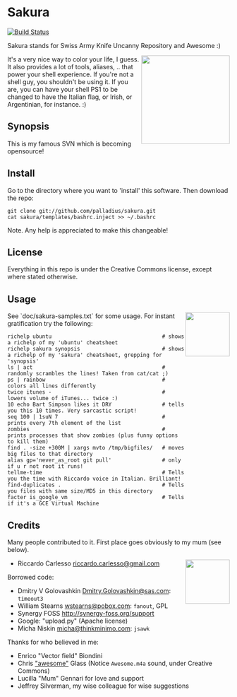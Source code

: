 # Sakura

[![Build Status](https://secure.travis-ci.org/palladius/sakura.png)](http://travis-ci.org/palladius/sakura)

Sakura stands for Swiss Army Knife Uncanny Repository and Awesome :)

 <img src='https://github.com/palladius/sakura/raw/master/images/sakura.jpg' height='200' align='right' />
 
It's a very nice way to color your life, I guess. It also provides a lot of tools, aliases, .. that power 
your shell experience. If you're not a shell guy, you shouldn't be using it. If you are, you can have your
shell PS1 to be changed to have the Italian flag, or Irish, or Argentinian, for instance. :)

## Synopsis

This is my famous SVN which is becoming opensource!

## Install

Go to the directory where you want to 'install' this software. Then download the repo:

	git clone git://github.com/palladius/sakura.git
	cat sakura/templates/bashrc.inject >> ~/.bashrc

Note. Any help is appreciated to make this changeable!

## License

Everything in this repo is under the Creative Commons license, except where stated otherwise.

## Usage

 <img src='https://github.com/palladius/sakura/raw/master/images/color-sample.png' height='100' align='right' />
See `doc/sakura-samples.txt` for some usage. 
For instant gratification try the following:

    richelp ubuntu                                   # shows a richelp of my 'ubuntu' cheatsheet
    richelp sakura synopsis                          # shows a richelp of my 'sakura' cheatsheet, grepping for 'synopsis'
    ls | act                                         # randomly scrambles the lines! Taken from cat/cat ;)
    ps | rainbow                                     # colors all lines differently
    twice itunes -                                   # lowers volume of iTunes... twice :)
    10 echo Bart Simpson likes it DRY                # tells you this 10 times. Very sarcastic script!
    seq 100 | 1suN 7                                 # prints every 7th element of the list
    zombies                                          # prints processes that show zombies (plus funny options to kill them)
    find . -size +300M | xargs mvto /tmp/bigfiles/   # moves big files to that directory
    alias gp='never_as_root git pull'                # only if u r not root it runs!
    tellme-time                                      # Tells you the time with Riccardo voice in Italian. Brilliant!
    find-duplicates .                                # Tells you files with same size/MD5 in this directory
    facter is_google_vm                              # Tells if it's a GCE Virtual Machine

## Credits

Many people contributed to it. First place goes obviously to my mum (see below).

 <img src='http://www.palladius.it/palladius.jpg' height='100' align='right' />

- Riccardo Carlesso <riccardo.carlesso@gmail.com>

Borrowed code:

- Dmitry V Golovashkin <Dmitry.Golovashkin@sas.com>: `timeout3`
- William Stearns <wstearns@pobox.com>: `fanout`, GPL
- Synergy FOSS <http://synergy-foss.org/support>
- Google: "upload.py" (Apache license)
- Micha Niskin <micha@thinkminimo.com>: `jsawk`

Thanks for who believed in me:

- Enrico "Vector field" Biondini
- Chris <a href='https://github.com/palladius/sakura/raw/master/sounds/awesome.m4a'>"awesome"</a> Glass (Notice `Awesome.m4a` sound, under Creative Commons)
- Lucilla "Mum" Gennari for love and support
- Jeffrey Silverman, my wise colleague for wise suggestions
